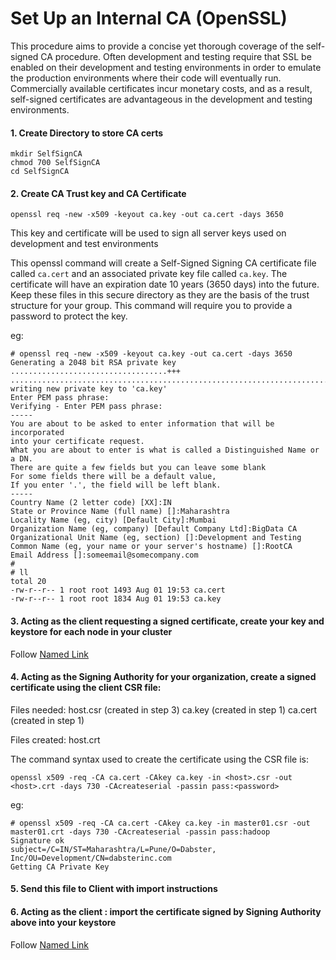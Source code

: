 # Set Up an Internal CA (OpenSSL)

This procedure aims to provide a concise yet thorough coverage of the self-signed CA procedure.  Often development and testing require that SSL be enabled on their development and testing environments in order to emulate the production environments where their code will eventually run.  Commercially available certificates incur monetary costs, and as a result, self-signed certificates are advantageous in the development and testing environments.

#### 1. Create Directory to store CA certs
```
mkdir SelfSignCA
chmod 700 SelfSignCA
cd SelfSignCA
```

#### 2. Create CA Trust key and CA Certificate
```
openssl req -new -x509 -keyout ca.key -out ca.cert -days 3650
```

This key and certificate will be used to sign all server keys used on development and test environments

This openssl command will create a Self-Signed Signing CA certificate file called `ca.cert` and an associated private key file called `ca.key`. 
The certificate will have an expiration date 10 years (3650 days) into the future.  Keep these files in this secure directory as they are the basis of the trust structure for your group.  This command will require you to provide a password to protect the key.

eg:
```
# openssl req -new -x509 -keyout ca.key -out ca.cert -days 3650
Generating a 2048 bit RSA private key
...................................+++
...........................................................................................+++
writing new private key to 'ca.key'
Enter PEM pass phrase:
Verifying - Enter PEM pass phrase:
-----
You are about to be asked to enter information that will be incorporated
into your certificate request.
What you are about to enter is what is called a Distinguished Name or a DN.
There are quite a few fields but you can leave some blank
For some fields there will be a default value,
If you enter '.', the field will be left blank.
-----
Country Name (2 letter code) [XX]:IN
State or Province Name (full name) []:Maharashtra
Locality Name (eg, city) [Default City]:Mumbai
Organization Name (eg, company) [Default Company Ltd]:BigData CA
Organizational Unit Name (eg, section) []:Development and Testing
Common Name (eg, your name or your server's hostname) []:RootCA
Email Address []:someemail@somecompany.com
#
# ll
total 20
-rw-r--r-- 1 root root 1493 Aug 01 19:53 ca.cert
-rw-r--r-- 1 root root 1834 Aug 01 19:53 ca.key
```

#### 3. Acting as the client requesting a signed certificate, create your key and keystore for each node in your cluster

Follow [Named Link](https://github.com/dabsterindia/LABs/blob/master/SSL-TLS/CA/Obtain%20a%20Certificate%20from%20CA.md "Generate Cerificate Signing Request")


#### 4. Acting as the Signing Authority for your organization, create a signed certificate using the client CSR file:

Files needed:
 host.csr (created in step 3)
 ca.key (created in step 1)
 ca.cert (created in step 1)

Files created:
 host.crt

The command syntax used to create the certificate using the CSR file is:
```
openssl x509 -req -CA ca.cert -CAkey ca.key -in <host>.csr -out <host>.crt -days 730 -CAcreateserial -passin pass:<password>
```

eg:
```
# openssl x509 -req -CA ca.cert -CAkey ca.key -in master01.csr -out master01.crt -days 730 -CAcreateserial -passin pass:hadoop
Signature ok
subject=/C=IN/ST=Maharashtra/L=Pune/O=Dabster, Inc/OU=Development/CN=dabsterinc.com
Getting CA Private Key
```

#### 5. Send this file to Client with import instructions

#### 6. Acting as the client : import the certificate signed by Signing Authority above into your keystore

Follow [Named Link](https://github.com/dabsterindia/LABs/blob/master/SSL-TLS/CA/Client%20-%20Import%20certificate%20signed%20by%20CA.md "Import Certificate in Keystore")
